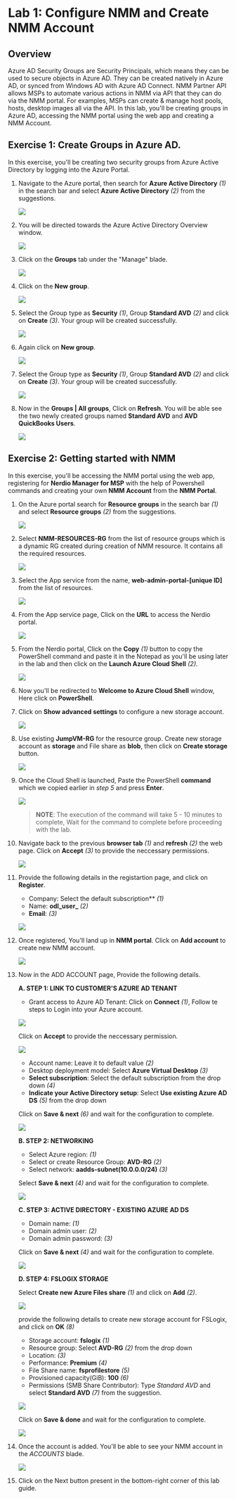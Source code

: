 # Lab 1: Configure NMM and Create NMM Account

## Overview

Azure AD Security Groups are Security Principals, which means they can be used to secure objects in Azure AD. They can be created natively in Azure AD, or synced from Windows AD with Azure AD Connect. NMM Partner API allows MSPs to automate various actions in NMM via API that they can do via the NMM portal. For examples, MSPs can create & manage host pools, hosts, desktop images all via the API. In this lab, you'll be creating groups in Azure AD, accessing the NMM portal using the web app and creating a NMM Account.

## Exercise 1: Create Groups in Azure AD.

In this exercise, you'll be creating two security groups from Azure Active Directory by logging into the Azure Portal.

1. Navigate to the Azure portal, then search for **Azure Active Directory** *(1)* in the search bar and select **Azure Active Directory** *(2)* from the suggestions.

    ![](media/ss4.png)
    
2. You will be directed towards the Azure Active Directory Overview window.

    ![](media/ss5.png)
    
3. Click on the **Groups** tab under the "Manage" blade.

    ![](media/ss6.png)
    
4. Click on the **New group**.

    ![](media/ss7.png)
    
5. Select the Group type as **Security** *(1)*, Group **Standard AVD** *(2)* and click on **Create** *(3)*. Your group will be created successfully.

    ![](media/ss9.png)

6. Again click on **New group**.

    ![](media/ss7.png)

7. Select the Group type as **Security** *(1)*, Group **Standard AVD** *(2)* and click on **Create** *(3)*. Your group will be created successfully.

    ![](media/ss10.png)
    
8. Now in the **Groups | All groups**, Click on **Refresh**. You will be able see the two newly created groups named **Standard AVD** and **AVD QuickBooks Users**.

    ![](media/ss11.png)

## Exercise 2: Getting started with NMM

In this exercise, you'll be accessing the NMM portal using the web app, registering for **Nerdio Manager for MSP** with the help of Powershell commands and creating your own **NMM Account** from the **NMM Portal**.

1. On the Azure portal search for **Resource groups** in the search bar *(1)* and select **Resource groups** *(2)* from the suggestions.

   ![](media/s10.png)
   
1. Select **NMM-RESOURCES-RG** from the list of resource groups which is a dynamic RG created during creation of NMM resource. It contains all the required resources.

   ![](media/ss1.png)
   
1. Select the App service from the name, **web-admin-portal-[unique ID]** from the list of resources.

   ![](media/ss2.png)
   
1. From the App service page, Click on the **URL** to access the Nerdio portal.

   ![](media/ss3.png)
   
1. From the Nerdio portal, Click on the **Copy** *(1)* button to copy the PowerShell command and paste it in the Notepad as you'll be using later in the lab and then click on the **Launch Azure Cloud Shell** *(2)*.
 
   ![](media/s4.1.png)
   
1. Now you'll be redirected to **Welcome to Azure Cloud Shell** window, Here click on **PowerShell**.


   
1. Click on **Show advanced settings** to configure a new storage account.
    
   ![](media/s5.png)
   
1. Use existing **JumpVM-RG** for the resource group. Create new storage account as **storage<inject key="DeploymentID" enableCopy="false" />** and File share as **blob**, then click on **Create storage** button.

   ![](media/s6.png)
   
1. Once the Cloud Shell is launched, Paste the PowerShell **command** which we copied earlier in *step 5* and press **Enter**.

   ![](media/s7.png)

   >**NOTE**: The execution of the command will take 5 - 10 minutes to complete, Wait for the command to complete before proceeding with the lab.

1. Navigate back to the previous **browser tab** *(1)* and **refresh** *(2)* the web page. Click on **Accept** *(3)* to provide the neccessary permissions.

   ![](media/s8.png)
   
1. Provide the following details in the registartion page, and click on **Register**.

   - Company: Select the default subscription** *(1)*
   - Name: **odl_user_<inject key="DeploymentID" enableCopy="false" />** *(2)*
   - **Email**: **<inject key="AzureAdUserEmail" />** *(3)*
   
   ![](media/s9.png)
   
1. Once registered, You'll land up in **NMM portal**. Click on **Add account** to create new NMM account.

   ![](media/s11.png)
   
1. Now in the ADD ACCOUNT page, Provide the following details.

   **A. STEP 1: LINK TO CUSTOMER'S AZURE AD TENANT**
   
   - Grant access to Azure AD Tenant: Click on **Connect** *(1)*, Follow te steps to Login into your Azure account.

   ![](media/s12.1.png)
     
   Click on **Accept** to provide the neccessary permission.
     
   ![](media/s12.png)
     
   - Account name: Leave it to default value *(2)*
   - Desktop deployment model: Select **Azure Virtual Desktop** *(3)* 
   - **Select subscription**: Select the default subscription from the drop down *(4)*
   - **Indicate your Active Directory setup**: Select **Use existing Azure AD DS** *(5)* from the drop down
   
   Click on **Save & next** *(6)* and wait for the configuration to complete.
   
   ![](media/s13.png)
   
   **B. STEP 2: NETWORKING**
   
   - Select Azure region: **<inject key="Resource group Location" />** *(1)*
   - Select or create Resource Group: **AVD-RG** *(2)*
   - Select network: **aadds-subnet(10.0.0.0/24)** *(3)*
   
   Select **Save & next** *(4)* and wait for the configuration to complete.
   
   ![](media/s14.png)
   
   **C. STEP 3: ACTIVE DIRECTORY - EXISTING AZURE AD DS**
   
   - Domain name: **<inject key="Tenant FQDN" />** *(1)*
   - Domain admin user: **<inject key="AzureAdUserEmail" />** *(2)*
   - Domain admin password: **<inject key="AzureAdUserPassword" />** *(3)*

   Click on **Save & next** *(4)* and wait for the configuration to complete.
   
   ![](media/s15.png)
   
   **D. STEP 4: FSLOGIX STORAGE**
   
   Select **Create new Azure Files share** *(1)* and click on **Add** *(2)*.
   
   ![](media/ss12.png)
   
   provide the following details to create new storage account for FSLogix, and click on **OK** *(8)*
   
   - Storage account: **fslogix<inject key="DeploymentID" enableCopy="false" />** *(1)*
   - Resource group: Select **AVD-RG** *(2)* from the drop down
   - Location: **<inject key="Resource group Location" />** *(3)*
   - Performance: **Premium** *(4)*
   - File Share name: **fsprofilestore** *(5)*
   - Provisioned capacity(GiB): **100** *(6)*
   - Permissions (SMB Share Contributor): Type *Standard AVD* and select **Standard AVD** *(7)* from the suggestion.

   ![](media/ss13.png)
   
   Click on **Save & done** and wait for the configuration to complete.
   
   ![](media/s18.png)
  
1. Once the account is added. You'll be able to see your NMM account in the *ACCOUNTS* blade.

   ![](media/s19.png)

1. Click on the Next button present in the bottom-right corner of this lab guide.



